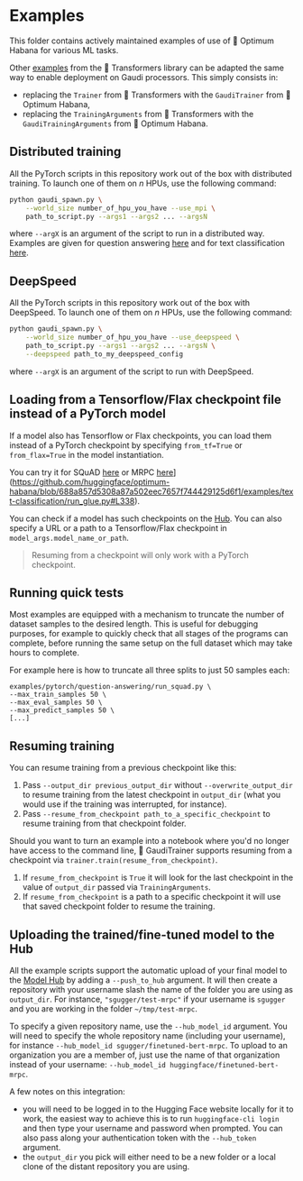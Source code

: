 <!---
Copyright 2022 The HuggingFace Team. All rights reserved.
Licensed under the Apache License, Version 2.0 (the "License");
you may not use this file except in compliance with the License.
You may obtain a copy of the License at

    http://www.apache.org/licenses/LICENSE-2.0

Unless required by applicable law or agreed to in writing, software
distributed under the License is distributed on an "AS IS" BASIS,
WITHOUT WARRANTIES OR CONDITIONS OF ANY KIND, either express or implied.
See the License for the specific language governing permissions and
limitations under the License.
-->

# Examples

This folder contains actively maintained examples of use of 🤗 Optimum Habana for various ML tasks.

Other [examples](https://github.com/huggingface/transformers/tree/main/examples/pytorch) from the 🤗 Transformers library can be adapted the same way to enable deployment on Gaudi processors. This simply consists in:
- replacing the `Trainer` from 🤗 Transformers with the `GaudiTrainer` from 🤗 Optimum Habana,
- replacing the `TrainingArguments` from 🤗 Transformers with the `GaudiTrainingArguments` from 🤗 Optimum Habana.


## Distributed training

All the PyTorch scripts in this repository work out of the box with distributed training. To launch one of them on _n_ HPUs,
use the following command:

```bash
python gaudi_spawn.py \
    --world_size number_of_hpu_you_have --use_mpi \
    path_to_script.py --args1 --args2 ... --argsN
```
where `--argX` is an argument of the script to run in a distributed way.
Examples are given for question answering [here](https://github.com/huggingface/optimum-habana/blob/main/examples/question-answering/README.md#multi-card-training) and for text classification [here](https://github.com/huggingface/optimum-habana/tree/main/examples/text-classification#multi-card-training).


## DeepSpeed

All the PyTorch scripts in this repository work out of the box with DeepSpeed. To launch one of them on _n_ HPUs, use the following command:

```bash
python gaudi_spawn.py \
    --world_size number_of_hpu_you_have --use_deepspeed \
    path_to_script.py --args1 --args2 ... --argsN \
    --deepspeed path_to_my_deepspeed_config
```
where `--argX` is an argument of the script to run with DeepSpeed.


## Loading from a Tensorflow/Flax checkpoint file instead of a PyTorch model

If a model also has Tensorflow or Flax checkpoints, you can load them instead of a PyTorch checkpoint by specifying `from_tf=True` or `from_flax=True` in the model instantiation.

You can try it for SQuAD [here](https://github.com/huggingface/optimum-habana/blob/688a857d5308a87a502eec7657f744429125d6f1/examples/question-answering/run_qa.py#L310) or MRPC [here](https://github.com/huggingface/optimum-habana/blob/688a857d5308a87a502eec7657f744429125d6f1/examples/text-classification/run_glue.py#L338)](https://github.com/huggingface/optimum-habana/blob/688a857d5308a87a502eec7657f744429125d6f1/examples/text-classification/run_glue.py#L338).

You can check if a model has such checkpoints on the [Hub](https://huggingface.co/models). You can also specify a URL or a path to a Tensorflow/Flax checkpoint in `model_args.model_name_or_path`.

> Resuming from a checkpoint will only work with a PyTorch checkpoint.


## Running quick tests

Most examples are equipped with a mechanism to truncate the number of dataset samples to the desired length. This is useful for debugging purposes, for example to quickly check that all stages of the programs can complete, before running the same setup on the full dataset which may take hours to complete.

For example here is how to truncate all three splits to just 50 samples each:
```
examples/pytorch/question-answering/run_squad.py \
--max_train_samples 50 \
--max_eval_samples 50 \
--max_predict_samples 50 \
[...]
```


## Resuming training

You can resume training from a previous checkpoint like this:

1. Pass `--output_dir previous_output_dir` without `--overwrite_output_dir` to resume training from the latest checkpoint in `output_dir` (what you would use if the training was interrupted, for instance).
2. Pass `--resume_from_checkpoint path_to_a_specific_checkpoint` to resume training from that checkpoint folder.

Should you want to turn an example into a notebook where you'd no longer have access to the command
line, 🤗 GaudiTrainer supports resuming from a checkpoint via `trainer.train(resume_from_checkpoint)`.

1. If `resume_from_checkpoint` is `True` it will look for the last checkpoint in the value of `output_dir` passed via `TrainingArguments`.
2. If `resume_from_checkpoint` is a path to a specific checkpoint it will use that saved checkpoint folder to resume the training.


## Uploading the trained/fine-tuned model to the Hub

All the example scripts support the automatic upload of your final model to the [Model Hub](https://huggingface.co/models) by adding a `--push_to_hub` argument. It will then create a repository with your username slash the name of the folder you are using as `output_dir`. For instance, `"sgugger/test-mrpc"` if your username is `sgugger` and you are working in the folder `~/tmp/test-mrpc`.

To specify a given repository name, use the `--hub_model_id` argument. You will need to specify the whole repository name (including your username), for instance `--hub_model_id sgugger/finetuned-bert-mrpc`. To upload to an organization you are a member of, just use the name of that organization instead of your username: `--hub_model_id huggingface/finetuned-bert-mrpc`.

A few notes on this integration:

- you will need to be logged in to the Hugging Face website locally for it to work, the easiest way to achieve this is to run `huggingface-cli login` and then type your username and password when prompted. You can also pass along your authentication token with the `--hub_token` argument.
- the `output_dir` you pick will either need to be a new folder or a local clone of the distant repository you are using.
